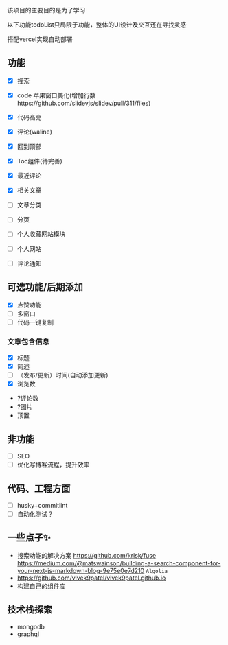 该项目的主要目的是为了学习

以下功能todoList只局限于功能，整体的UI设计及交互还在寻找灵感

搭配vercel实现自动部署
## 功能
- [x] 搜索
- [x] code 苹果窗口美化(增加行数https://github.com/slidevjs/slidev/pull/311/files)
- [x] 代码高亮
- [x] 评论(waline)
- [x] 回到顶部
- [x] Toc组件(待完善)
- [x] 最近评论
- [x] 相关文章
- [ ] 文章分类
- [ ] 分页
- [ ] 个人收藏网站模块
- [ ] 个人网站
- [ ] 评论通知


## 可选功能/后期添加
- [x] 点赞功能
- [ ] 多窗口
- [ ] 代码一键复制
  
### 文章包含信息
- [x] 标题
- [x] 简述
- [ ] （发布/更新）时间(自动添加更新)
- [x] 浏览数
- ?评论数
- ?图片
- 顶置

## 非功能
- [ ] SEO
- [ ] 优化写博客流程，提升效率

## 代码、工程方面
- [ ] husky+commitlint
- [ ] 自动化测试？

## 一些点子✨
- 搜索功能的解决方案
  https://github.com/krisk/fuse
  https://medium.com/@matswainson/building-a-search-component-for-your-next-js-markdown-blog-9e75e0e7d210
  `Algolia`
- https://github.com/vivek9patel/vivek9patel.github.io
- 构建自己的组件库

## 技术栈探索
- mongodb
- graphql
